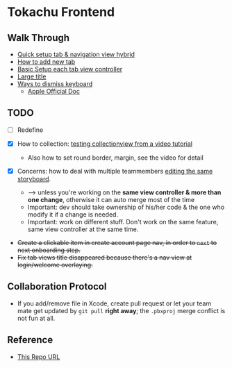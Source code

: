 #  Tokachu Frontend

## Walk Through

- [Quick setup tab & navigation view hybrid](https://www.youtube.com/watch?v=uAtZ-xGwmmE)
- [How to add new tab](https://www.youtube.com/watch?v=YlkAq5nY1-4)
- [Basic Setup each tab view controller](https://www.youtube.com/watch?v=erUWj0gOb7k)
- [Large title](https://www.youtube.com/watch?v=vAwWlDg09gQ)
- [Ways to dismiss keyboard](https://medium.com/@KaushElsewhere/how-to-dismiss-keyboard-in-a-view-controller-of-ios-3b1bfe973ad1)
  - [Apple Official Doc](https://developer.apple.com/library/archive/documentation/StringsTextFonts/Conceptual/TextAndWebiPhoneOS/KeyboardManagement/KeyboardManagement.html)

## TODO

- [ ] Redefine
- [x] How to collection: [testing collectionview from a video tutorial](https://www.youtube.com/watch?v=_8_UsVoSfZE)
  - Also how to set round border, margin, see the video for detail

- [x] Concerns: how to deal with multiple teammembers [editing the same storyboard](https://www.marinosoftware.com/insights/storyboards-multiple-developers-and-git).
  - --> unless you're working on the **same view controller & more than one change**, otherwise it can auto merge most of the time
  - Important: dev should take ownership of his/her code & the one who modify it if a change is needed.
  - Important: work on different stuff. Don't work on the same feature, same view controller at the same time.
- ~~Create a clickable item in create account page nav, in order to `next` to next onboarding step.~~
- ~~Fix tab views title disappeared because there's a nav view at login/welcome overlaying.~~

## Collaboration Protocol

- If you add/remove file in Xcode, create pull request or let your team mate get updated by `git pull` **right away**; the `.pbxproj` merge conflict is not fun at all.

## Reference

- [This Repo URL](https://github.com/PrincipleZ/SI699_Tokachu)
